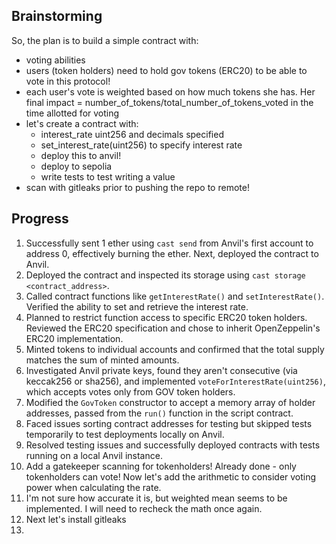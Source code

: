 ## Brainstorming
So, the plan is to build a simple contract with:
 - voting abilities
 - users (token holders) need to hold gov tokens (ERC20) to be able to vote in this protocol!
 - each user's vote is weighted based on how much tokens she has. Her final impact = number_of_tokens/total_number_of_tokens_voted in the time allotted for voting
 - let's create a contract with:
    - interest_rate uint256 and decimals specified
    - set_interest_rate(uint256) to specify interest rate
    - deploy this to anvil!
    - deploy to sepolia
    - write tests to test writing a value 
- scan with gitleaks prior to pushing the repo to remote!


## Progress
1. Successfully sent 1 ether using `cast send` from Anvil's first account to address 0, effectively burning the ether. Next, deployed the contract to Anvil.
2. Deployed the contract and inspected its storage using `cast storage <contract_address>`.
3. Called contract functions like `getInterestRate()` and `setInterestRate()`. Verified the ability to set and retrieve the interest rate.
4. Planned to restrict function access to specific ERC20 token holders. Reviewed the ERC20 specification and chose to inherit OpenZeppelin's ERC20 implementation.
5. Minted tokens to individual accounts and confirmed that the total supply matches the sum of minted amounts.
6. Investigated Anvil private keys, found they aren't consecutive (via keccak256 or sha256), and implemented `voteForInterestRate(uint256)`, which accepts votes only from GOV token holders.
7. Modified the `GovToken` constructor to accept a memory array of holder addresses, passed from the `run()` function in the script contract.
8. Faced issues sorting contract addresses for testing but skipped tests temporarily to test deployments locally on Anvil.
9. Resolved testing issues and successfully deployed contracts with tests running on a local Anvil instance.
10. Add a gatekeeper scanning for tokenholders! Already done - only tokenholders can vote! Now let's add the arithmetic to consider voting power when calculating the rate.
11. I'm not sure how accurate it is, but weighted mean seems to be implemented. I will need to recheck the math once again.
12. Next let's install gitleaks
13. 
